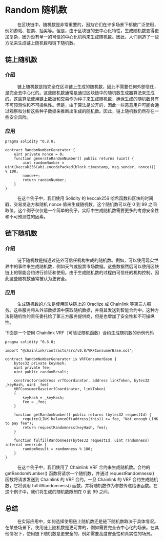 # Random 随机数

<style>
    .paragraph {
        text-indent: 40px;
    }
</style>
<p class="paragraph">在区块链中，随机数是非常重要的，因为它们在许多场景下都被广泛使用，例如游戏、投票、抽奖等。但是，由于区块链的去中心化特性，生成随机数变得更加复杂，因为没有单一的可信的中心化机构来生成随机数。因此，人们创造了一些方法来生成链上随机数和链下随机数。</p>

## 链上随机数

### 介绍

<p class="paragraph">
链上随机数是指完全在区块链上生成的随机数，因此不需要任何外部信任，是完全去中心化的。这些随机数通常是通过区块链中的随机数生成器算法来生成的。这些算法使用链上数据和交易作为种子来生成随机数，确保生成的随机数具有不可预测性和不可操纵性。但是，由于算法是公开的，因此一些恶意用户可能会通过观察和分析这些种子数据来推断出生成的随机数。因此，链上随机数仍然存在一些安全风险。
</p>

### 应用

<p class="paragraph">

</p>

```solidity
pragma solidity ^0.8.0;

contract RandomNumberGenerator {
    uint private nonce = 0;
    function generateRandomNumber() public returns (uint) {
        uint randomNumber = uint(keccak256(abi.encodePacked(block.timestamp, msg.sender, nonce))) % 100;
        nonce++;
        return randomNumber;
    }
}

```
<p class="paragraph">
   在这个例子中，我们使用 Solidity 的 keccak256 哈希函数和区块的时间戳、交易发送方和随机 nonce 值来生成随机数。这个随机数可以在 0 到 99 之间取值。这个例子仅仅是一个简单的例子，实际中生成随机数需要更多的考虑安全性和不可预测性的因素。
</p>


## 链下随机数

### 介绍

<p class="paragraph">
链下随机数是指通过链外可信任机构生成的随机数。例如，可以使用现实世界中的事件来生成随机数，例如天气或股票市场数据。这些数据然后可以使用区块链上的智能合约进行验证和使用。由于生成随机数的过程由可信任的机构控制，因此这些随机数通常被认为更安全。
</p>


### 应用
<p class="paragraph">
生成随机数的方法是使用区块链上的 Oraclize 或 Chainlink 等第三方服务。这些服务将从外部数据源中获取随机数据，并将其发送到智能合约中。这种方法将随机性的责任委托给了第三方服务提供商，但是也增加了安全性和不可操纵性。

下面是一个使用 Chainlink VRF（可验证随机函数）合约生成随机数的示例代码
</p>


```solidity
pragma solidity ^0.8.0;

import "@chainlink/contracts/src/v0.8/VRFConsumerBase.sol";

contract RandomNumberGenerator is VRFConsumerBase {
    bytes32 private keyHash;
    uint private fee;
    uint public randomResult;

    constructor(address vrfCoordinator, address linkToken, bytes32 _keyHash, uint _fee)
    VRFConsumerBase(vrfCoordinator, linkToken)
    {
        keyHash = _keyHash;
        fee = _fee;
    }

    function getRandomNumber() public returns (bytes32 requestId) {
        require(LINK.balanceOf(address(this)) >= fee, "Not enough LINK to pay fee");
        return requestRandomness(keyHash, fee);
    }

    function fulfillRandomness(bytes32 requestId, uint randomness) internal override {
        randomResult = randomness % 100;
    }
}
```
<p class="paragraph">
    在这个例子中，我们使用了 Chainlink VRF 合约来生成随机数。合约的 getRandomNumber() 函数将请求一个随机数，并通过 requestRandomness() 函数将请求发送到 Chainlink 的 VRF 合约。一旦 Chainlink 的 VRF 合约生成随机数，它将调用 fulfillRandomness() 函数，并将随机数作为参数传递给该函数。在这个例子中，我们将生成的随机数限制在 0 到 99 之间。
</p>

## 总结
<p class="paragraph">
    在实际应用中，如何选择使用链上随机数还是链下随机数取决于具体情况。在某些场景下，使用链上随机数是更可靠的，例如需要完全去中心化的场景。在其他情况下，使用链下随机数是更安全的，例如需要高度安全性和真实性的场景。
</p>
